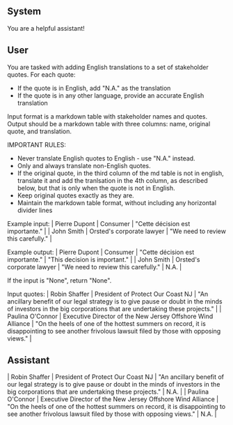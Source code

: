 ## System

You are a helpful assistant!

## User


You are tasked with adding English translations to a set of stakeholder quotes. For each quote:
- If the quote is in English, add "N.A." as the translation
- If the quote is in any other language, provide an accurate English translation

Input format is a markdown table with stakeholder names and quotes.
Output should be a markdown table with three columns: name, original quote, and translation.

IMPORTANT RULES:
- Never translate English quotes to English - use "N.A." instead.
- Only and always translate non-English quotes.
- If the original quote, in the third column of the md table is not in english, translate it and add the tranlsation in the 4th column, as described below, but that is only when the quote is not in English.
- Keep original quotes exactly as they are.
- Maintain the markdown table format, without including any horizontal divider lines

Example input:
| Pierre Dupont | Consumer | "Cette décision est importante." |
| John Smith | Orsted's corporate lawyer | "We need to review this carefully." |

Example output:
| Pierre Dupont | Consumer | "Cette décision est importante." | "This decision is important." |
| John Smith | Orsted's corporate lawyer | "We need to review this carefully." | N.A. |

If the input is "None", return "None".

Input quotes:
| Robin Shaffer | President of Protect Our Coast NJ | "An ancillary benefit of our legal strategy is to give pause or doubt in the minds of investors in the big corporations that are undertaking these projects." |
| Paulina O'Connor | Executive Director of the New Jersey Offshore Wind Alliance | "On the heels of one of the hottest summers on record, it is disappointing to see another frivolous lawsuit filed by those with opposing views." |
        

## Assistant

| Robin Shaffer | President of Protect Our Coast NJ | "An ancillary benefit of our legal strategy is to give pause or doubt in the minds of investors in the big corporations that are undertaking these projects." | N.A. |
| Paulina O'Connor | Executive Director of the New Jersey Offshore Wind Alliance | "On the heels of one of the hottest summers on record, it is disappointing to see another frivolous lawsuit filed by those with opposing views." | N.A. |

